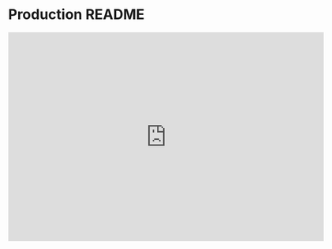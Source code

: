 # Production README



<iframe src='https://gfycat.com/ifr/CreativeImportantImpala' frameborder='0' scrolling='no' allowfullscreen width='640' height='423'></iframe>
